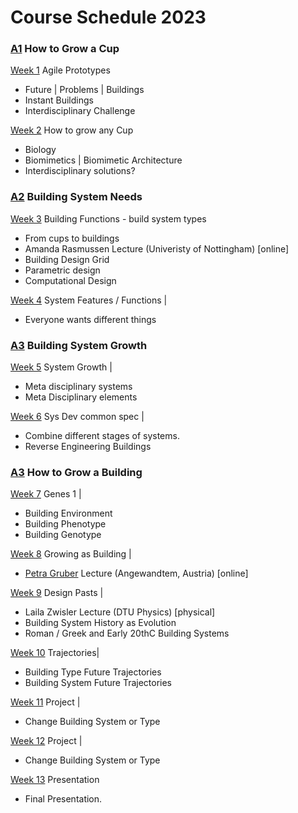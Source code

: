 # Course Schedule  2023


### [A1] How to Grow a Cup

[Week 1](Agile/Schedule/01)  Agile Prototypes
* Future | Problems | Buildings
* Instant Buildings
* Interdisciplinary Challenge

[Week 2](Agile/Schedule/02)  How to grow any Cup
* Biology
* Biomimetics | Biomimetic Architecture
* Interdisciplinary solutions?

### [A2] Building System Needs

[Week 3](Agile/Schedule/03) Building Functions - build system types
* From cups to buildings
* Amanda Rasmussen Lecture (Univeristy of Nottingham) [online]
* Building Design Grid
* Parametric design
* Computational Design

[Week 4](Agile/Schedule/04) System Features / Functions |
* Everyone wants different things

### [A3] Building System Growth

[Week 5](Agile/Schedule/05) System Growth |
* Meta disciplinary systems
* Meta Disciplinary elements

[Week 6](Agile/Schedule/06) Sys Dev common spec |
* Combine different stages of systems.
* Reverse Engineering Buildings

### [A3] How to Grow a Building

[Week 7](Agile/Schedule/07) Genes 1 |
* Building Environment
* Building Phenotype
* Building Genotype

[Week 8](Agile/Schedule/08) Growing as Building |
* [Petra Gruber] Lecture (Angewandtem, Austria) [online]

[Week 9](Agile/Schedule/09) Design Pasts |
* Laila Zwisler Lecture (DTU Physics)  [physical]
* Building System History as Evolution
* Roman / Greek and Early 20thC Building Systems

[Week 10](Agile/Schedule/10) Trajectories|
* Building Type Future Trajectories
* Building System Future Trajectories

[Week 11](Agile/Schedule/11) Project |
* Change Building System or Type
  
[Week 12](Agile/Schedule/12) Project |
* Change Building System or Type

[Week 13](Agile/Schedule/13) Presentation
* Final Presentation. 


<!-- LINKS -->
[Petra Gruber]: https://ioa.angewandte.at/news/petra-gruber-appointed-head-of-the-i-oa-department-of-building-construction-at-the-angewandte

[A1]: Agile/Assignments/A1
[A2]: Agile/Assignments/A2
[A3]: Agile/Assignments/A3
[A4]: Agile/Assignments/A4
[BIM]: /41934/Concepts/BIM
